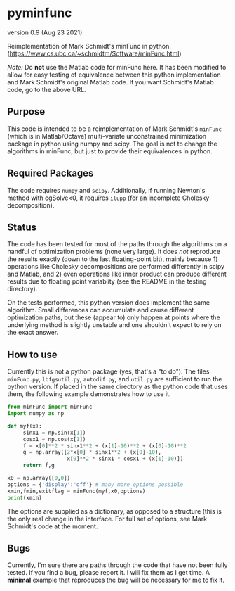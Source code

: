 # pyminfunc
version 0.9 (Aug 23 2021)

Reimplementation of Mark Schmidt's minFunc in python.
(https://www.cs.ubc.ca/~schmidtm/Software/minFunc.html)

*Note:* Do **not** use the Matlab code for minFunc here.  It has been modified 
to allow for easy testing of equivalence between this python implementation and Mark Schmidt's original Matlab code.  If you want Schmidt's Matlab code, go to the above URL.

## Purpose

This code is intended to be a reimplementation of Mark Schmidt's `minFunc` 
(which is in Matlab/Octave) multi-variate unconstrained minimization package
in python using numpy and scipy.  The goal is not to change the algorithms
in minFunc, but just to provide their equivalences in python.

## Required Packages

The code requires `numpy` and `scipy`.  Additionally, if running Newton's 
method with cgSolve<0, it requires `ilupp` (for an incomplete Cholesky
decomposition).

## Status

The code has been tested for most of the paths through the algorithms on a handful of optimization problems (none very large).  It does *not* reproduce the results exactly (down to the last floating-point bit), mainly because 1) operations like Cholesky decompositions are performed differently in scipy and Matlab, and
2) even operations like inner product can produce different results due to floating point variablity (see the README in the testing directory).

On the tests performed, this python version does implement the same algorithm.  Small differences can accumulate and cause different optimization paths, but these (appear to) only happen at points where the underlying method is slightly unstable and one shouldn't expect to rely on the exact answer.

## How to use

Currently this is not a python package (yes, that's a "to do").  The files `minFunc.py`, `lbfgsutil.py`, `autodif.py`, and `util.py` are sufficient to run the python version.  If placed in the same directory as the python code that uses them, the following example demonstrates how to use it.

```python
from minFunc import minFunc
import numpy as np

def myf(x):
     sinx1 = np.sin(x[1])
     cosx1 = np.cos(x[1])
     f = x[0]**2 * sinx1**2 + (x[1]-10)**2 + (x[0]-10)**2
     g = np.array([2*x[0] * sinx1**2 + (x[0]-10),
                   x[0]**2 * sinx1 * cosx1 + (x[1]-10)])
     return f,g

x0 = np.array([0,0])
options = {'display':'off'} # many more options possible
xmin,fmin,exitflag = minFunc(myf,x0,options)
print(xmin)
```

The options are supplied as a dictionary, as opposed to a structure (this is the
only real change in the interface.  For full set of options, see Mark Schmidt's code at the moment.

## Bugs

Currently, I'm sure there are paths through the code that have not been fully tested.
If you find a bug, please report it.  I will fix them as I get time.  A **minimal** example that reproduces the bug will be necessary for me to fix it.
